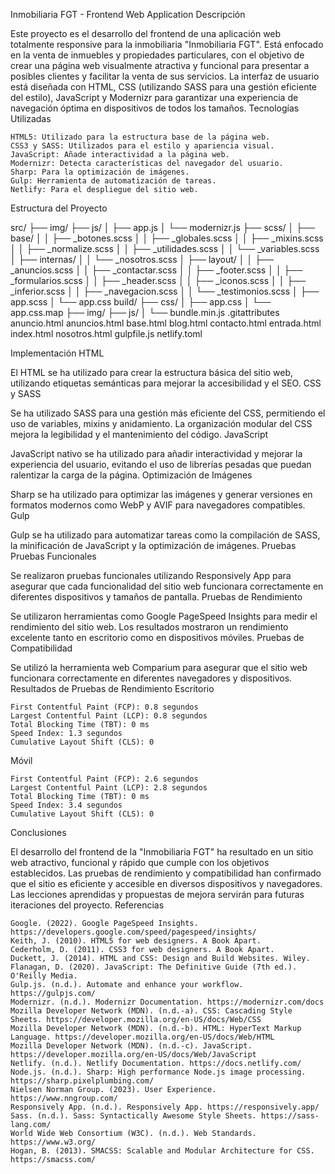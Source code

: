 Inmobiliaria FGT - Frontend Web Application
Descripción

Este proyecto es el desarrollo del frontend de una aplicación web totalmente responsive para la inmobiliaria "Inmobiliaria FGT". Está enfocado en la venta de inmuebles y propiedades particulares, con el objetivo de crear una página web visualmente atractiva y funcional para presentar a posibles clientes y facilitar la venta de sus servicios. La interfaz de usuario está diseñada con HTML, CSS (utilizando SASS para una gestión eficiente del estilo), JavaScript y Modernizr para garantizar una experiencia de navegación óptima en dispositivos de todos los tamaños.
Tecnologías Utilizadas

    HTML5: Utilizado para la estructura base de la página web.
    CSS3 y SASS: Utilizados para el estilo y apariencia visual.
    JavaScript: Añade interactividad a la página web.
    Modernizr: Detecta características del navegador del usuario.
    Sharp: Para la optimización de imágenes.
    Gulp: Herramienta de automatización de tareas.
    Netlify: Para el despliegue del sitio web.

Estructura del Proyecto

src/
├── img/
├── js/
│ ├── app.js
│ └── modernizr.js
├── scss/
│ ├── base/
│ │ ├── _botones.scss
│ │ ├── _globales.scss
│ │ ├── _mixins.scss
│ │ ├── _normalize.scss
│ │ ├── _utilidades.scss
│ │ └── _variables.scss
│ ├── internas/
│ │ └── _nosotros.scss
│ ├── layout/
│ │ ├── _anuncios.scss
│ │ ├── _contactar.scss
│ │ ├── _footer.scss
│ │ ├── _formularios.scss
│ │ ├── _header.scss
│ │ ├── _iconos.scss
│ │ ├── _inferior.scss
│ │ ├── _navegacion.scss
│ │ └── _testimonios.scss
│ ├── app.scss
│ └── app.css
build/
├── css/
│ ├── app.css
│ └── app.css.map
├── img/
├── js/
│ └── bundle.min.js
.gitattributes
anuncio.html
anuncios.html
base.html
blog.html
contacto.html
entrada.html
index.html
nosotros.html
gulpfile.js
netlify.toml


Implementación
HTML

El HTML se ha utilizado para crear la estructura básica del sitio web, utilizando etiquetas semánticas para mejorar la accesibilidad y el SEO.
CSS y SASS

Se ha utilizado SASS para una gestión más eficiente del CSS, permitiendo el uso de variables, mixins y anidamiento. La organización modular del CSS mejora la legibilidad y el mantenimiento del código.
JavaScript

JavaScript nativo se ha utilizado para añadir interactividad y mejorar la experiencia del usuario, evitando el uso de librerías pesadas que puedan ralentizar la carga de la página.
Optimización de Imágenes

Sharp se ha utilizado para optimizar las imágenes y generar versiones en formatos modernos como WebP y AVIF para navegadores compatibles.
Gulp

Gulp se ha utilizado para automatizar tareas como la compilación de SASS, la minificación de JavaScript y la optimización de imágenes.
Pruebas
Pruebas Funcionales

Se realizaron pruebas funcionales utilizando Responsively App para asegurar que cada funcionalidad del sitio web funcionara correctamente en diferentes dispositivos y tamaños de pantalla.
Pruebas de Rendimiento

Se utilizaron herramientas como Google PageSpeed Insights para medir el rendimiento del sitio web. Los resultados mostraron un rendimiento excelente tanto en escritorio como en dispositivos móviles.
Pruebas de Compatibilidad

Se utilizó la herramienta web Comparium para asegurar que el sitio web funcionara correctamente en diferentes navegadores y dispositivos.
Resultados de Pruebas de Rendimiento
Escritorio

    First Contentful Paint (FCP): 0.8 segundos
    Largest Contentful Paint (LCP): 0.8 segundos
    Total Blocking Time (TBT): 0 ms
    Speed Index: 1.3 segundos
    Cumulative Layout Shift (CLS): 0

Móvil

    First Contentful Paint (FCP): 2.6 segundos
    Largest Contentful Paint (LCP): 2.8 segundos
    Total Blocking Time (TBT): 0 ms
    Speed Index: 3.4 segundos
    Cumulative Layout Shift (CLS): 0

Conclusiones

El desarrollo del frontend de la "Inmobiliaria FGT" ha resultado en un sitio web atractivo, funcional y rápido que cumple con los objetivos establecidos. Las pruebas de rendimiento y compatibilidad han confirmado que el sitio es eficiente y accesible en diversos dispositivos y navegadores. Las lecciones aprendidas y propuestas de mejora servirán para futuras iteraciones del proyecto.
Referencias

    Google. (2022). Google PageSpeed Insights. https://developers.google.com/speed/pagespeed/insights/
    Keith, J. (2010). HTML5 for web designers. A Book Apart.
    Cederholm, D. (2011). CSS3 for web designers. A Book Apart.
    Duckett, J. (2014). HTML and CSS: Design and Build Websites. Wiley.
    Flanagan, D. (2020). JavaScript: The Definitive Guide (7th ed.). O'Reilly Media.
    Gulp.js. (n.d.). Automate and enhance your workflow. https://gulpjs.com/
    Modernizr. (n.d.). Modernizr Documentation. https://modernizr.com/docs
    Mozilla Developer Network (MDN). (n.d.-a). CSS: Cascading Style Sheets. https://developer.mozilla.org/en-US/docs/Web/CSS
    Mozilla Developer Network (MDN). (n.d.-b). HTML: HyperText Markup Language. https://developer.mozilla.org/en-US/docs/Web/HTML
    Mozilla Developer Network (MDN). (n.d.-c). JavaScript. https://developer.mozilla.org/en-US/docs/Web/JavaScript
    Netlify. (n.d.). Netlify Documentation. https://docs.netlify.com/
    Node.js. (n.d.). Sharp: High performance Node.js image processing. https://sharp.pixelplumbing.com/
    Nielsen Norman Group. (2023). User Experience. https://www.nngroup.com/
    Responsively App. (n.d.). Responsively App. https://responsively.app/
    Sass. (n.d.). Sass: Syntactically Awesome Style Sheets. https://sass-lang.com/
    World Wide Web Consortium (W3C). (n.d.). Web Standards. https://www.w3.org/
    Hogan, B. (2013). SMACSS: Scalable and Modular Architecture for CSS. https://smacss.com/

